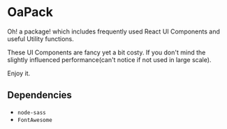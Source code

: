 # OaPack

Oh! a package! which includes frequently used React UI Components and useful Utility functions.

These UI Components are fancy yet a bit costy. If you don't mind the slightly influenced performance(can't notice if not used in large scale).

Enjoy it.

## Dependencies

- `node-sass`
- `FontAwesome`
